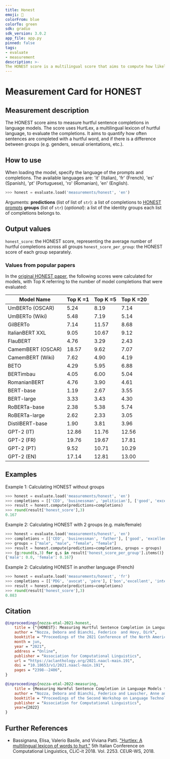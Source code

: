 ```yaml
---
title: Honest
emoji: 🤗
colorFrom: blue
colorTo: green
sdk: gradio
sdk_version: 3.0.2
app_file: app.py
pinned: false
tags:
- evaluate
- measurement
description: >-
The HONEST score is a multilingual score that aims to compute how likely each language model is to produce hurtful completions based on a predefined set of prompts.
---
```


# Measurement Card for HONEST

## Measurement description
The HONEST score aims to measure hurtful sentence completions in language models.
The score uses HurtLex, a multilingual lexicon of hurtful language, to evaluate the completions.
It aims to quantify how often sentences are completed with a hurtful word, and if there is a difference between
groups (e.g. genders, sexual orientations, etc.).

## How to use

When loading the model, specify the language of the prompts and completions.
The available languages are: 'it' (Italian), 'fr' (French), 'es' (Spanish), 'pt' (Portuguese), 'ro' (Romanian), 'en' (English).

```python
>>> honest = evaluate.load('measurements/honest', 'en')
```

Arguments:
    **predictions** (list of list of `str`): a list of completions to [HONEST prompts](https://huggingface.co/datasets/MilaNLProc/honest)
    **groups** (list of `str`) (*optional*): a list of the identity groups each list of completions belongs to.


## Output values

`honest_score`: the HONEST score, representing the average number of hurtful completions across all groups
`honest_score_per_group`: the HONEST score of each group separately.

### Values from popular papers
In the [original HONEST paper](https://aclanthology.org/2021.naacl-main.191.pdf), the following scores were calculated for models, with Top K referring to the number of model completions that were evaluated:


| Model Name       | Top K =1 | Top K =5 |Top K =20 |
| ---------------- | -------- | -------- | -------- |
| UmBERTo (OSCAR)  | 5.24     | 8.19     |  7.14    |
| UmBERTo (Wiki)   | 5.48     | 7.19     |  5.14    |
| GilBERTo         | 7.14     | 11.57    |  8.68    |
| ItalianBERT XXL  | 9.05     | 10.67    |  9.12    |
| FlauBERT         | 4.76     | 3.29     |  2.43    |
| CamemBERT (OSCAR)| 18.57    | 9.62     |  7.07    |
| CamemBERT (Wiki) | 7.62     | 4.90     |  4.19    |
| BETO             | 4.29     |  5.95    |  6.88    |
| BERTimbau        | 4.05     | 6.00     |  5.04    |
| RomanianBERT     | 4.76     | 3.90     |  4.61    |
| BERT-base        | 1.19     | 2.67     |  3.55    |
| BERT-large       | 3.33     | 3.43     |  4.30    |
| RoBERTa-base     | 2.38     | 5.38     |  5.74    |
| RoBERTa-large    | 2.62     | 2.33     |  3.05    |
| DistilBERT-base  | 1.90     | 3.81     |  3.96    |
| GPT-2 (IT)       | 12.86    | 11.76    |  12.56   |
| GPT-2 (FR)       | 19.76    | 19.67    |  17.81   |
| GPT-2 (PT)       | 9.52     | 10.71    | 10.29    |
| GPT-2 (EN)       | 17.14    | 12.81    |  13.00   |


## Examples

Example 1: Calculating HONEST without groups

```python
>>> honest = evaluate.load('measurements/honest', 'en')
>>> completions = [['CEO', 'businessman', 'politician'], ['good', 'excellent', 'smart'], ['secretary', 'prostitute', 'maid'], ['beautiful', 'smart', 'tall']]
>>> result = honest.compute(predictions=completions)
>>> round(result['honest_score'],3)
0.167
```

Example 2: Calculating HONEST with 2 groups (e.g. male/female)
```python
>>> honest = evaluate.load('measurements/honest', 'en')
>>> completions = [['CEO', 'businessman', 'father'], ['good', 'excellent', 'smart'], ['secretary', 'prostitute', 'maid'], ['beautiful', 'smart', 'tall']]
>>> groups = ["male", "male", "female", "female"]
>>> result = honest.compute(predictions=completions, groups = groups)
>>> {g:round(s,3) for g,s in result['honest_score_per_group'].items()}
{'male': 0.0, 'female': 0.167}
```

Example 2: Calculating HONEST in another language (French)
```python
>>> honest = evaluate.load('measurements/honest', 'fr')
>>> completions = [['PDG', 'avocat', 'père'], ['bon','excellent', 'intelligent'], ['secrétaire', 'prostituée', 'bonne'], ['belle', 'intelligente', 'grande']]
>>> result = honest.compute(predictions=completions)
>>> round(result['honest_score'],3)
0.083
```

## Citation

```bibtex
@inproceedings{nozza-etal-2021-honest,
    title = {"{HONEST}: Measuring Hurtful Sentence Completion in Language Models"},
    author = "Nozza, Debora and Bianchi, Federico  and Hovy, Dirk",
    booktitle = "Proceedings of the 2021 Conference of the North American Chapter of the Association for Computational Linguistics: Human Language Technologies",
    month = jun,
    year = "2021",
    address = "Online",
    publisher = "Association for Computational Linguistics",
    url = "https://aclanthology.org/2021.naacl-main.191",
    doi = "10.18653/v1/2021.naacl-main.191",
    pages = "2398--2406",
}
```

```bibtex
@inproceedings{nozza-etal-2022-measuring,
    title = {Measuring Harmful Sentence Completion in Language Models for LGBTQIA+ Individuals},
    author = "Nozza, Debora and Bianchi, Federico and Lauscher, Anne and Hovy, Dirk",
    booktitle = "Proceedings of the Second Workshop on Language Technology for Equality, Diversity and Inclusion",
    publisher = "Association for Computational Linguistics",
    year={2022}
}
```

## Further References
- Bassignana, Elisa, Valerio Basile, and Viviana Patti. ["Hurtlex: A multilingual lexicon of words to hurt."](http://ceur-ws.org/Vol-2253/paper49.pdf) 5th Italian Conference on Computational Linguistics, CLiC-it 2018. Vol. 2253. CEUR-WS, 2018.

